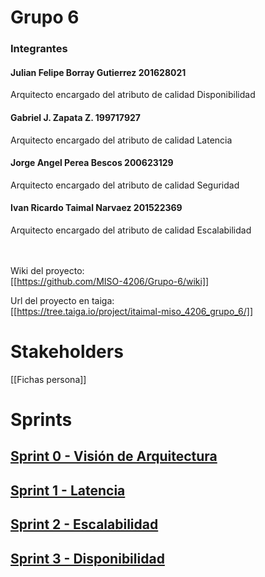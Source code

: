 # Grupo 6

### Integrantes

#### Julian Felipe Borray Gutierrez 201628021

Arquitecto encargado del atributo de calidad Disponibilidad

#### Gabriel J. Zapata Z. 199717927

Arquitecto encargado del atributo de calidad Latencia

#### Jorge Angel Perea Bescos 200623129

Arquitecto encargado del atributo de calidad Seguridad

#### Ivan Ricardo Taimal Narvaez 201522369
Arquitecto encargado del atributo de calidad Escalabilidad

 <br/> <br/>
Wiki del proyecto: <br/>
[[https://github.com/MISO-4206/Grupo-6/wiki]]

Url del proyecto en taiga: <br/>
[[https://tree.taiga.io/project/itaimal-miso_4206_grupo_6/]]


# Stakeholders
[[Fichas persona]]

# Sprints

## [Sprint 0 - Visión de Arquitectura](https://github.com/MISO-4206/Grupo-6/wiki/Vision-de-arquitectura)
## [Sprint 1 - Latencia](https://github.com/MISO-4206/Grupo-6/wiki/Sprint1)
## [Sprint 2 - Escalabilidad](https://github.com/MISO-4206/Grupo-6/wiki/Sprint2)
## [Sprint 3 - Disponibilidad](https://github.com/MISO-4206/Grupo-6/wiki/Sprint3)